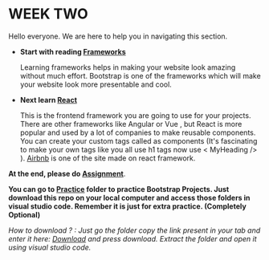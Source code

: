 # WEEK TWO

Hello everyone. We are here to help you in navigating this section.

 - **Start with reading [Frameworks](./Frameworks.md)**

   Learning frameworks helps in making your website look amazing without much effort. Bootstrap is one of the frameworks which will make your website look more presentable and cool.
   
 - **Next learn [React](./Reactjs.md)**

   This is the frontend framework you are going to use for your projects. There are other frameworks like Angular or Vue , but React is more popular and used by a lot of companies to make reusable components. You can create your custom tags called as components (It's fascinating to make your own tags like you all use h1 tags now use < MyHeading /> ). [Airbnb](https://www.airbnb.co.in/a/discover/?account_id=31003615&campaign_id=303117718&ad_id=80951624440025&ad_group_id=1295224714906336&keyword_id=kwd-80951555865320:loc-90&device=c&c=.pi2.pk303117718_1295224714906336&ghost=true&msclkid=2c00c7eeaf9e1948ae0ea166981d6e76&utm_source=bing&utm_medium=cpc&utm_campaign=IND%3ADTM%3ASRC%3ABRD%2BAirbnb%5BEXACT%5D&utm_term=airbnb&utm_content=Airbnb%3A%2BExact) is one of the site made on react framework.
 
 **At the end, please do [Assignment](./Week%202%20project.md)**. 
 
 **You can go to [Practice](./Practice) folder to practice Bootstrap Projects. Just download this repo on your local computer and access those folders in visual studio code. Remember it is just for extra practice. (Completely Optional)** 
 
 *How to download ? : Just go the folder copy the link present in your tab and enter it here: [Download](https://downgit.github.io/#/home) and press download. Extract the folder and open it using visual studio code.*
